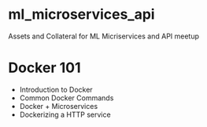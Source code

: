 # ml_microservices_api
Assets and Collateral for ML Micriservices and API meetup

# Docker 101
- Introduction to Docker
- Common Docker Commands
- Docker + Microservices
- Dockerizing a HTTP service

